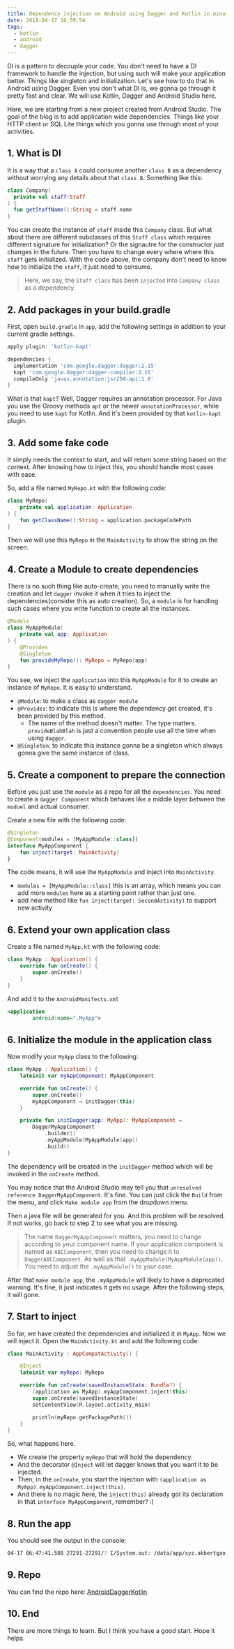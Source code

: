 ```yaml
---
title: Dependency injection on Android using Dagger and Kotlin in minutes
date: 2018-04-17 16:59:54
tags:
  - kotlin
  - android
  - dagger
---
```


DI is a pattern to decouple your code. You don't need to have a DI framework to handle the injection, but using such will make your application better. Things like singleton and initialization. Let's see how to do that in Android using Dagger. Even you don't what DI is, we gonna go through it pretty fast and clear. We will use Kotlin, Dagger and Android Studio here.

<!--more-->

Here, we are starting from a new project created from Android Studio. The goal of the blog is to add application wide dependencies. Things like your HTTP client or SQL Lite things which you gonna use through most of your activities.

## 1. What is DI

It is a way that a `class A` could consume another `class B` as a dependency without worrying any details about that `class B`. Something like this:

```kotlin
class Company(
  private val staff:Staff
) {
  fun getStaffName():String = staff.name
}
```

You can create the instance of `staff` inside this `Company` class. But what about there are different subclasses of this `Staff class` which requires different signature for initialization? Or the signautre for the constructor just changes in the future. Then you have to change every where where this `staff` gets initialized. With the code above, the company don't need to know how to initialize the `staff`, it just need to consume. 

> Here, we say, the `Staff class` has been `injected` into `Company class` as a dependency.

## 2. Add packages in your build.gradle

First, open `build.gradle` in `app`, add the following settings in addition to your current gradle settings.

```groovy
apply plugin: 'kotlin-kapt'

dependencies {
  implementation 'com.google.dagger:dagger:2.15'
  kapt 'com.google.dagger:dagger-compiler:2.15'
  compileOnly 'javax.annotation:jsr250-api:1.0'
}
```

What is that `kapt`? Well, Dagger requires an annotation processor. For Java you use the Groovy methods `apt` or the newer `annotationProcessor`, while you need to use `kapt` for Kotlin. And it's been provided by that `kotlin-kapt` plugin.

## 3. Add some fake code

It simply needs the context to start, and will return some string based on the context. After knowing how to inject this, you should handle most cases with ease.

So, add a file named `MyRepo.kt` with the following code:

```kotlin
class MyRepo(
    private val application: Application
) {
    fun getClassName():String = application.packageCodePath
}
```

Then we will use this `MyRepo` in the `MainActivity` to show the string on the screen.

## 4. Create a Module to create dependencies

There is no such thing like auto-create, you need to manually write the creation and let `dagger` invoke it when it tries to inject the dependencies(consider this as auto creation). So, a `module` is for handling such cases where you write function to create all the instances.

```kotlin
@Module
class MyAppModule(
    private val app: Application
) {
    @Provides
    @Singleton
    fun provideMyRepo(): MyRepo = MyRepo(app)
}
```

You see, we inject the `application` into this `MyAppModule` for it to create an instance of `MyRepo`. It is easy to understand.

- `@Module`: to make a class as `dagger module`
- `@Provides`: to indicate this is where the dependency get created, it's been provided by this method.
  - The name of the method doesn't matter. The type matters. `provideBlahBlah` is just a convention people use all the time when using `dagger`.
- `@Singleton`: to indicate this instance gonna be a singleton which always gonna give the same instance of class.

## 5. Create a component to prepare the connection

Before you just use the `module` as a repo for all the `dependencies`. You need to create a `dagger Component` which behaves like a middle layer between the `moduel` and actual consumer.

Create a new file with the following code:

```kotlin
@Singleton
@Component(modules = [MyAppModule::class])
interface MyAppComponent {
    fun inject(target: MainActivity)
}
```

The code means, it will use the `MyAppModule` and inject into `MainActivity`.

- `modules = [MyAppModule::class]` this is an array, which means you can add more `modules` here as a starting point rather than just one.
- add new method like `fun inject(target: SecondActivity)` to support new activity

## 6. Extend your own application class

Create a file named `MyApp.kt` with the following code:

```kotlin
class MyApp : Application() {
    override fun onCreate() {
        super.onCreate()
    }
}
```

And add it to the `AndroidManifests.xml`

```xml
<application
        android:name=".MyApp">
```

## 6. Initialize the module in the application class

Now modify your `MyApp` class to the following:

```kotlin
class MyApp : Application() {
    lateinit var myAppComponent: MyAppComponent

    override fun onCreate() {
        super.onCreate()
        myAppComponent = initDagger(this)
    }

    private fun initDagger(app: MyApp): MyAppComponent =
        DaggerMyAppComponent
            .builder()
            .myAppModule(MyAppModule(app))
            .build()
}
```

The dependency will be created in the `initDagger` method which will be invoked in the `onCreate` method.

You may notice that the Android Studio may tell you that `unresolved reference DaggerMyAppComponent`. It's fine. You can just click the `Build` from the menu, and click `Make module app` from the dropdown menu.

Then a java file will be generated for you. And this problem will be resolved. If not works, go back to step 2 to see what you are missing.

> The name `DaggerMyAppComponent` matters, you need to change according to your component name. If your application component is named as `ABCComponent`, then you need to change it to `DaggerABCComponent`. As well as that `.myAppModule(MyAppModule(app))`. You need to adjust the `.myAppModule()` to your case.

After that `make module app`, the `.myAppModule` will likely to have a deprecated warning. It's fine, it just indicates it gets no usage. After the following steps, it will gone.

## 7. Start to inject

So far, we have created the dependencies and initialized it in `MyApp`. Now we will inject it. Open the `MainActivity.kt` and add the following code:

```kotlin
class MainActivity : AppCompatActivity() {

    @Inject
    lateinit var myRepo: MyRepo

    override fun onCreate(savedInstanceState: Bundle?) {
        (application as MyApp).myAppComponent.inject(this)
        super.onCreate(savedInstanceState)
        setContentView(R.layout.activity_main)

        println(myRepo.getPackagePath())
    }
}
```

So, what happens here.

- We create the property `myRepo` that will hold the dependency. 
- And the decorator `@Inject` will let dagger knows that you want it to be injected. 
- Then, in the `onCreate`, you start the injection with `(application as MyApp).myAppComponent.inject(this)`. 
- And there is no magic here, the `inject(this)` already got its declaration in that `interface MyAppComponent`, remember? :)

## 8. Run the app

You should see the output in the console:

```bash
04-17 06:47:41.588 27291-27291/? I/System.out: /data/app/xyz.akbertgao.daggerkotlin-1/base.apk
```

## 9. Repo

You can find the repo here:
[AndroidDaggerKotlin](https://github.com/Albert-Gao/AndroidDaggerKotlin)

## 10. End

There are more things to learn. But I think you have a good start. Hope it helps.